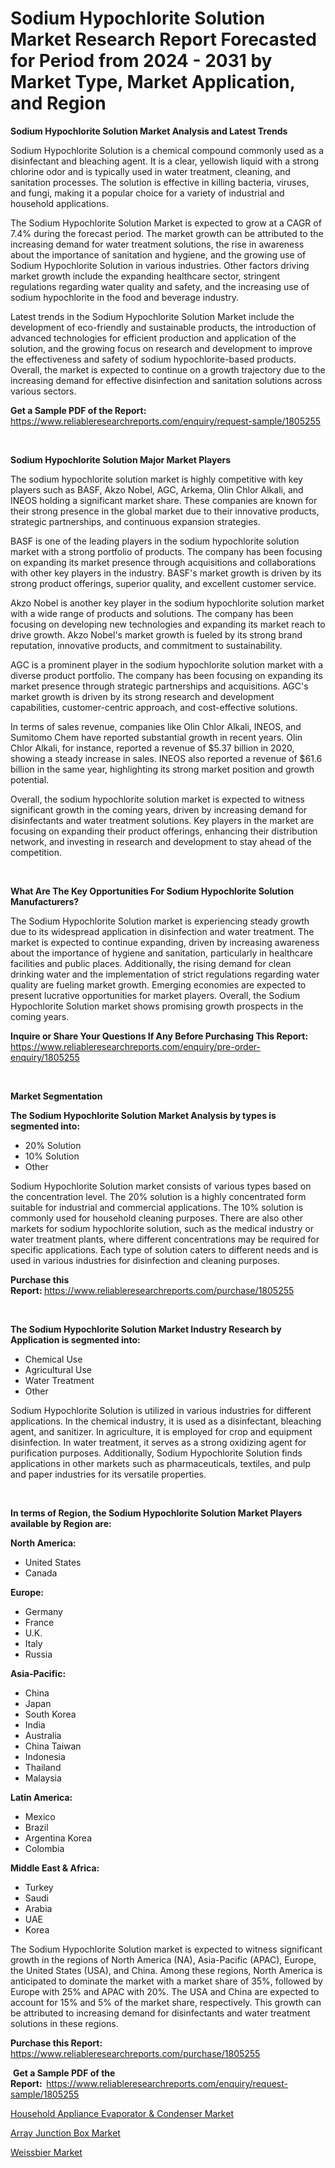 <p><h1>Sodium Hypochlorite Solution Market Research Report Forecasted for Period from 2024 -  2031 by Market Type, Market Application, and Region</h1></p><p><strong>Sodium Hypochlorite Solution Market Analysis and Latest Trends</strong></p>
<p><p>Sodium Hypochlorite Solution is a chemical compound commonly used as a disinfectant and bleaching agent. It is a clear, yellowish liquid with a strong chlorine odor and is typically used in water treatment, cleaning, and sanitation processes. The solution is effective in killing bacteria, viruses, and fungi, making it a popular choice for a variety of industrial and household applications.</p><p>The Sodium Hypochlorite Solution Market is expected to grow at a CAGR of 7.4% during the forecast period. The market growth can be attributed to the increasing demand for water treatment solutions, the rise in awareness about the importance of sanitation and hygiene, and the growing use of Sodium Hypochlorite Solution in various industries. Other factors driving market growth include the expanding healthcare sector, stringent regulations regarding water quality and safety, and the increasing use of sodium hypochlorite in the food and beverage industry.</p><p>Latest trends in the Sodium Hypochlorite Solution Market include the development of eco-friendly and sustainable products, the introduction of advanced technologies for efficient production and application of the solution, and the growing focus on research and development to improve the effectiveness and safety of sodium hypochlorite-based products. Overall, the market is expected to continue on a growth trajectory due to the increasing demand for effective disinfection and sanitation solutions across various sectors.</p></p>
<p><strong>Get a Sample PDF of the Report:&nbsp;</strong> <a href="https://www.reliableresearchreports.com/enquiry/request-sample/1805255">https://www.reliableresearchreports.com/enquiry/request-sample/1805255</a></p>
<p>&nbsp;</p>
<p><strong>Sodium Hypochlorite Solution Major Market Players</strong></p>
<p><p>The sodium hypochlorite solution market is highly competitive with key players such as BASF, Akzo Nobel, AGC, Arkema, Olin Chlor Alkali, and INEOS holding a significant market share. These companies are known for their strong presence in the global market due to their innovative products, strategic partnerships, and continuous expansion strategies.</p><p>BASF is one of the leading players in the sodium hypochlorite solution market with a strong portfolio of products. The company has been focusing on expanding its market presence through acquisitions and collaborations with other key players in the industry. BASF's market growth is driven by its strong product offerings, superior quality, and excellent customer service.</p><p>Akzo Nobel is another key player in the sodium hypochlorite solution market with a wide range of products and solutions. The company has been focusing on developing new technologies and expanding its market reach to drive growth. Akzo Nobel's market growth is fueled by its strong brand reputation, innovative products, and commitment to sustainability.</p><p>AGC is a prominent player in the sodium hypochlorite solution market with a diverse product portfolio. The company has been focusing on expanding its market presence through strategic partnerships and acquisitions. AGC's market growth is driven by its strong research and development capabilities, customer-centric approach, and cost-effective solutions.</p><p>In terms of sales revenue, companies like Olin Chlor Alkali, INEOS, and Sumitomo Chem have reported substantial growth in recent years. Olin Chlor Alkali, for instance, reported a revenue of $5.37 billion in 2020, showing a steady increase in sales. INEOS also reported a revenue of $61.6 billion in the same year, highlighting its strong market position and growth potential.</p><p>Overall, the sodium hypochlorite solution market is expected to witness significant growth in the coming years, driven by increasing demand for disinfectants and water treatment solutions. Key players in the market are focusing on expanding their product offerings, enhancing their distribution network, and investing in research and development to stay ahead of the competition.</p></p>
<p>&nbsp;</p>
<p><strong>What Are The Key Opportunities For Sodium Hypochlorite Solution Manufacturers?</strong></p>
<p><p>The Sodium Hypochlorite Solution market is experiencing steady growth due to its widespread application in disinfection and water treatment. The market is expected to continue expanding, driven by increasing awareness about the importance of hygiene and sanitation, particularly in healthcare facilities and public places. Additionally, the rising demand for clean drinking water and the implementation of strict regulations regarding water quality are fueling market growth. Emerging economies are expected to present lucrative opportunities for market players. Overall, the Sodium Hypochlorite Solution market shows promising growth prospects in the coming years.</p></p>
<p><strong>Inquire or Share Your Questions If Any Before Purchasing This Report:</strong> <a href="https://www.reliableresearchreports.com/enquiry/pre-order-enquiry/1805255">https://www.reliableresearchreports.com/enquiry/pre-order-enquiry/1805255</a></p>
<p>&nbsp;</p>
<p><strong>Market Segmentation</strong></p>
<p><strong>The Sodium Hypochlorite Solution Market Analysis by types is segmented into:</strong></p>
<p><ul><li>20% Solution</li><li>10% Solution</li><li>Other</li></ul></p>
<p><p>Sodium Hypochlorite Solution market consists of various types based on the concentration level. The 20% solution is a highly concentrated form suitable for industrial and commercial applications. The 10% solution is commonly used for household cleaning purposes. There are also other markets for sodium hypochlorite solution, such as the medical industry or water treatment plants, where different concentrations may be required for specific applications. Each type of solution caters to different needs and is used in various industries for disinfection and cleaning purposes.</p></p>
<p><strong>Purchase this Report:&nbsp;</strong><a href="https://www.reliableresearchreports.com/purchase/1805255">https://www.reliableresearchreports.com/purchase/1805255</a></p>
<p>&nbsp;</p>
<p><strong>The Sodium Hypochlorite Solution Market Industry Research by Application is segmented into:</strong></p>
<p><ul><li>Chemical Use</li><li>Agricultural Use</li><li>Water Treatment</li><li>Other</li></ul></p>
<p><p>Sodium Hypochlorite Solution is utilized in various industries for different applications. In the chemical industry, it is used as a disinfectant, bleaching agent, and sanitizer. In agriculture, it is employed for crop and equipment disinfection. In water treatment, it serves as a strong oxidizing agent for purification purposes. Additionally, Sodium Hypochlorite Solution finds applications in other markets such as pharmaceuticals, textiles, and pulp and paper industries for its versatile properties.</p></p>
<p>&nbsp;</p>
<p><strong>In terms of Region, the Sodium Hypochlorite Solution Market Players available by Region are:</strong></p>
<p>
    <p> <strong> North America: </strong>
        <ul>
            <li>United States</li>
            <li>Canada</li>
        </ul>
        </p> 
    <p> <strong> Europe: </strong>
        <ul>
            <li>Germany</li>
            <li>France</li>
            <li>U.K.</li>
            <li>Italy</li>
            <li>Russia</li>
        </ul>
        </p> 
    <p> <strong> Asia-Pacific: </strong>
        <ul>
            <li>China</li>
            <li>Japan</li>
            <li>South Korea</li>
            <li>India</li>
            <li>Australia</li>
            <li>China Taiwan</li>
            <li>Indonesia</li>
            <li>Thailand</li>
            <li>Malaysia</li>
        </ul>
        </p> 
    <p> <strong> Latin America: </strong>
        <ul>
            <li>Mexico</li>
            <li>Brazil</li>
            <li>Argentina Korea</li>
            <li>Colombia</li>
        </ul>
        </p> 
    <p> <strong> Middle East & Africa: </strong>
        <ul>
            <li>Turkey</li>
            <li>Saudi</li>
            <li>Arabia</li>
            <li>UAE</li>
            <li>Korea</li>
        </ul>
    </p>
    </p>
<p><p>The Sodium Hypochlorite Solution market is expected to witness significant growth in the regions of North America (NA), Asia-Pacific (APAC), Europe, the United States (USA), and China. Among these regions, North America is anticipated to dominate the market with a market share of 35%, followed by Europe with 25% and APAC with 20%. The USA and China are expected to account for 15% and 5% of the market share, respectively. This growth can be attributed to increasing demand for disinfectants and water treatment solutions in these regions.</p></p>
<p><strong>Purchase this Report: </strong><a href="https://www.reliableresearchreports.com/purchase/1805255">https://www.reliableresearchreports.com/purchase/1805255</a></p>
<p>&nbsp;<strong>Get a Sample PDF of the Report:&nbsp;&nbsp;</strong><a href="https://www.reliableresearchreports.com/enquiry/request-sample/1805255">https://www.reliableresearchreports.com/enquiry/request-sample/1805255</a></p>
<p><strong></strong></p>
<p><p><a href="https://artistic-helicopter-ca9.notion.site/Household-Appliance-Evaporator-Condenser-Market-Provides-a-Comprehensive-Analysis-Including-a-Macr-9ad56ceb52c24b6e9a36151e8881c2da">Household Appliance Evaporator & Condenser Market</a></p><p><a href="https://valiant-lunge-8fe.notion.site/Array-Junction-Box-Market-Research-Report-Provides-Critical-Insights-that-can-help-Shape-Business-De-2f684b36674a4baca3dda3e6327a4de5">Array Junction Box Market</a></p><p><a href="https://view.publitas.com/reportprime-1/weissbier-market-share-market-new-trends-analysis-report-by-type-by-application-by-end-use-by-region-and-segment-forecasts-2024-2031/">Weissbier Market</a></p></p>